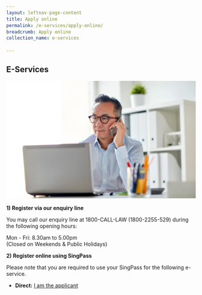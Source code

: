 ```yaml
---
layout: leftnav-page-content
title: Apply online
permalink: /e-services/apply-online/
breadcrumb: Apply online
collection_name: e-services

---
```


E-Services
---

<div class="image"><img src="/images/1504083328552.png/" style="width:600px"></div>

**1) Register via our enquiry line**

<p style=text-align: justify">You may call our enquiry line at 1800-CALL-LAW (1800-2255-529) during the following opening hours:</p>

Mon - Fri: 8.30am to 5.00pm<br>
(Closed on Weekends & Public Holidays)

**2) Register online using SingPass**

<p style=text-align: justify">Please note that you are required to use your SingPass for the following e-service.</p>

* **Direct:**  [I am the applicant](https://saml.singpass.gov.sg/spauth/login/eservloginpage?URL=%2FFIM%2Fsps%2FSingpassIDPFed%2Fsaml20%2Flogininitial%3FRequestBinding%3DHTTPArtifact%26ResponseBinding%3DHTTPArtifact%26PartnerId%3Dhttps%253a%252f%252fwww.mlaw.gov.sg%252feservices%252fmp%252fSAML%252f%26NameIdFormat%3DEmail%26esrvcID%3DLSRA%26Target%3Deservices%252fCMC%252fMediatorsPortal%252fsingpass-redirection-page%252f%253freturnurlpage%253ddirect-intake&TAM_OP=login)
